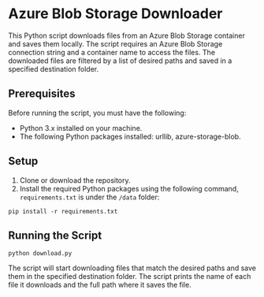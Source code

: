 # Azure Blob Storage Downloader

This Python script downloads files from an Azure Blob Storage container and saves them locally. The script requires an Azure Blob Storage connection string and a container name to access the files. The downloaded files are filtered by a list of desired paths and saved in a specified destination folder.

## Prerequisites
Before running the script, you must have the following:

+ Python 3.x installed on your machine.
+ The following Python packages installed: urllib, azure-storage-blob.

## Setup

1. Clone or download the repository.
2. Install the required Python packages using the following command, `requirements.txt` is under the `/data` folder:
```
pip install -r requirements.txt
```

## Running the Script
```
python download.py
```
The script will start downloading files that match the desired paths and save them in the specified destination folder. The script prints the name of each file it downloads and the full path where it saves the file.